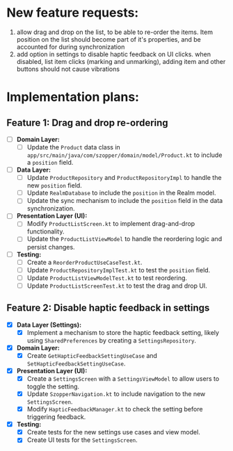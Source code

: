 # New feature requests:
1. allow drag and drop on the list, to be able to re-order the items. Item position on the list should become part of it's properties, and be accounted for during synchronization
2. add option in settings to disable haptic feedback on UI clicks. when disabled, list item clicks (marking and unmarking), adding item and other buttons should not cause vibrations

# Implementation plans:

## Feature 1: Drag and drop re-ordering
- [ ] **Domain Layer:**
    - [ ] Update the `Product` data class in `app/src/main/java/com/szopper/domain/model/Product.kt` to include a `position` field.
- [ ] **Data Layer:**
    - [ ] Update `ProductRepository` and `ProductRepositoryImpl` to handle the new `position` field.
    - [ ] Update `RealmDatabase` to include the `position` in the Realm model.
    - [ ] Update the sync mechanism to include the `position` field in the data synchronization.
- [ ] **Presentation Layer (UI):**
    - [ ] Modify `ProductListScreen.kt` to implement drag-and-drop functionality.
    - [ ] Update the `ProductListViewModel` to handle the reordering logic and persist changes.
- [ ] **Testing:**
    - [ ] Create a `ReorderProductUseCaseTest.kt`.
    - [ ] Update `ProductRepositoryImplTest.kt` to test the `position` field.
    - [ ] Update `ProductListViewModelTest.kt` to test reordering.
    - [ ] Update `ProductListScreenTest.kt` to test the drag and drop UI.

## Feature 2: Disable haptic feedback in settings
- [x] **Data Layer (Settings):**
    - [x] Implement a mechanism to store the haptic feedback setting, likely using `SharedPreferences` by creating a `SettingsRepository`.
- [x] **Domain Layer:**
    - [x] Create `GetHapticFeedbackSettingUseCase` and `SetHapticFeedbackSettingUseCase`.
- [x] **Presentation Layer (UI):**
    - [x] Create a `SettingsScreen` with a `SettingsViewModel` to allow users to toggle the setting.
    - [x] Update `SzopperNavigation.kt` to include navigation to the new `SettingsScreen`.
    - [x] Modify `HapticFeedbackManager.kt` to check the setting before triggering feedback.
- [x] **Testing:**
    - [x] Create tests for the new settings use cases and view model.
    - [x] Create UI tests for the `SettingsScreen`.
